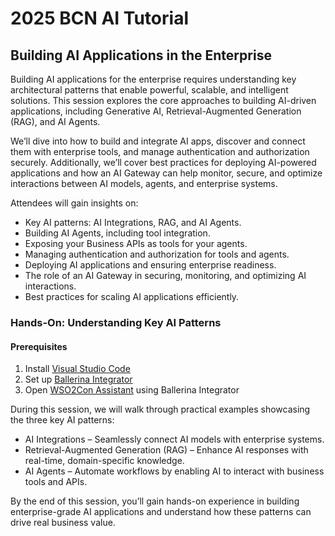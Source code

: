 # 2025 BCN AI Tutorial

## Building AI Applications in the Enterprise

Building AI applications for the enterprise requires understanding key architectural patterns that enable powerful, scalable, and intelligent solutions. This session explores the core approaches to building AI-driven applications, including Generative AI, Retrieval-Augmented Generation (RAG), and AI Agents.

We’ll dive into how to build and integrate AI apps, discover and connect them with enterprise tools, and manage authentication and authorization securely. Additionally, we’ll cover best practices for deploying AI-powered applications and how an AI Gateway can help monitor, secure, and optimize interactions between AI models, agents, and enterprise systems.

Attendees will gain insights on:
- Key AI patterns: AI Integrations, RAG, and AI Agents.
- Building AI Agents, including tool integration.
- Exposing your Business APIs as tools for your agents.
- Managing authentication and authorization for tools and agents.
- Deploying AI applications and ensuring enterprise readiness.
- The role of an AI Gateway in securing, monitoring, and optimizing AI interactions.
- Best practices for scaling AI applications efficiently.

### Hands-On: Understanding Key AI Patterns

#### Prerequisites

1) Install [Visual Studio Code](https://code.visualstudio.com/)
2) Set up [Ballerina Integrator](https://wso2.github.io/docs-bi/get-started/quick-start-guide/)
3) Open [WSO2Con Assistant](/wso2con_chat_assistant/) using Ballerina Integrator

During this session, we will walk through practical examples showcasing the three key AI patterns:

- AI Integrations – Seamlessly connect AI models with enterprise systems.
- Retrieval-Augmented Generation (RAG) – Enhance AI responses with real-time, domain-specific knowledge.
- AI Agents – Automate workflows by enabling AI to interact with business tools and APIs.

By the end of this session, you’ll gain hands-on experience in building enterprise-grade AI applications and understand how these patterns can drive real business value.
